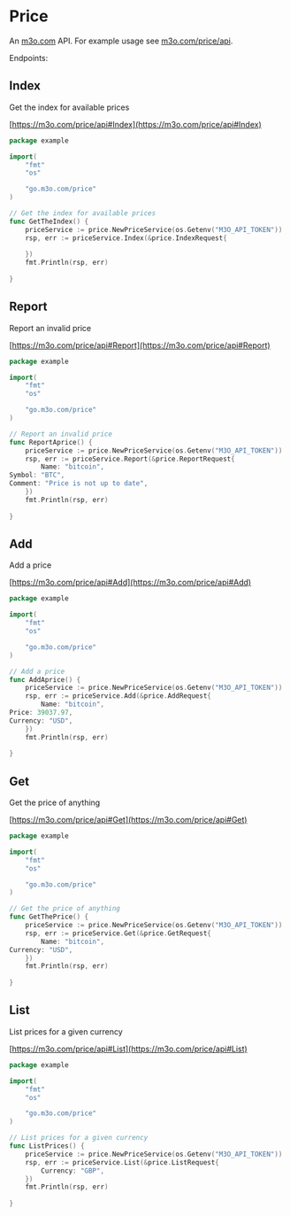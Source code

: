 # Price

An [m3o.com](https://m3o.com) API. For example usage see [m3o.com/price/api](https://m3o.com/price/api).

Endpoints:

## Index

Get the index for available prices


[https://m3o.com/price/api#Index](https://m3o.com/price/api#Index)

```go
package example

import(
	"fmt"
	"os"

	"go.m3o.com/price"
)

// Get the index for available prices
func GetTheIndex() {
	priceService := price.NewPriceService(os.Getenv("M3O_API_TOKEN"))
	rsp, err := priceService.Index(&price.IndexRequest{
		
	})
	fmt.Println(rsp, err)
	
}
```
## Report

Report an invalid price


[https://m3o.com/price/api#Report](https://m3o.com/price/api#Report)

```go
package example

import(
	"fmt"
	"os"

	"go.m3o.com/price"
)

// Report an invalid price
func ReportAprice() {
	priceService := price.NewPriceService(os.Getenv("M3O_API_TOKEN"))
	rsp, err := priceService.Report(&price.ReportRequest{
		Name: "bitcoin",
Symbol: "BTC",
Comment: "Price is not up to date",
	})
	fmt.Println(rsp, err)
	
}
```
## Add

Add a price


[https://m3o.com/price/api#Add](https://m3o.com/price/api#Add)

```go
package example

import(
	"fmt"
	"os"

	"go.m3o.com/price"
)

// Add a price
func AddAprice() {
	priceService := price.NewPriceService(os.Getenv("M3O_API_TOKEN"))
	rsp, err := priceService.Add(&price.AddRequest{
		Name: "bitcoin",
Price: 39037.97,
Currency: "USD",
	})
	fmt.Println(rsp, err)
	
}
```
## Get

Get the price of anything


[https://m3o.com/price/api#Get](https://m3o.com/price/api#Get)

```go
package example

import(
	"fmt"
	"os"

	"go.m3o.com/price"
)

// Get the price of anything
func GetThePrice() {
	priceService := price.NewPriceService(os.Getenv("M3O_API_TOKEN"))
	rsp, err := priceService.Get(&price.GetRequest{
		Name: "bitcoin",
Currency: "USD",
	})
	fmt.Println(rsp, err)
	
}
```
## List

List prices for a given currency


[https://m3o.com/price/api#List](https://m3o.com/price/api#List)

```go
package example

import(
	"fmt"
	"os"

	"go.m3o.com/price"
)

// List prices for a given currency
func ListPrices() {
	priceService := price.NewPriceService(os.Getenv("M3O_API_TOKEN"))
	rsp, err := priceService.List(&price.ListRequest{
		Currency: "GBP",
	})
	fmt.Println(rsp, err)
	
}
```
